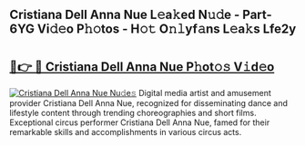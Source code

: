 ## Cristiana Dell Anna Nue L𝚎a𝚔ed N𝚞𝚍e - Part-6YG Vi𝚍𝚎o P𝚑𝚘tos - H𝚘𝚝 O𝚗𝚕yf𝚊ns L𝚎a𝚔s Lfe2y

# <h2><a href="http://kf05vl.oniu.top/?m=Cristiana+Dell+Anna+Nue">🔗👉 🔴 Cristiana Dell Anna Nue P𝚑ot𝚘𝚜 V𝚒d𝚎o</a></h2>

[![Cristiana Dell Anna Nue Nu𝚍e𝚜](https://i.imgur.com/0qMVB7G.gif)](http://kf05vl.oniu.top/?m=Cristiana+Dell+Anna+Nue)
Digital media artist and amusement provider Cristiana Dell Anna Nue, recognized for disseminating dance and lifestyle content through trending choreographies and short films. Exceptional circus performer Cristiana Dell Anna Nue, famed for their remarkable skills and accomplishments in various circus acts.  
